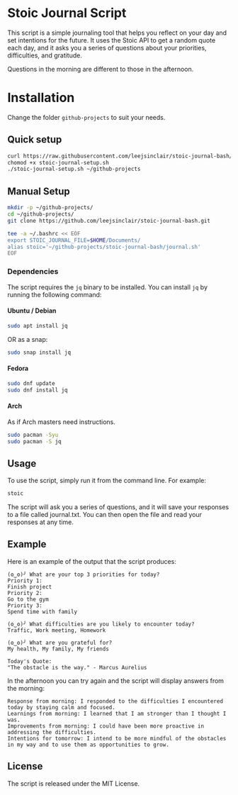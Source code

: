 
# Stoic Journal Script

This script is a simple journaling tool that helps you reflect on your day and set intentions for the future. It uses the Stoic API to get a random quote each day, and it asks you a series of questions about your priorities, difficulties, and gratitude.

Questions in the morning are different to those in the afternoon.

# Installation

Change the folder `github-projects` to suit your needs.

## Quick setup

```bash
curl https://raw.githubusercontent.com/leejsinclair/stoic-journal-bash/main/setup.sh -o stoic-journal-setup.sh
chomod +x stoic-journal-setup.sh
./stoic-journal-setup.sh ~/github-projects
```

## Manual Setup

```bash
mkdir -p ~/github-projects/
cd ~/github-projects/
git clone https://github.com/leejsinclair/stoic-journal-bash.git

tee -a ~/.bashrc << EOF
export STOIC_JOURNAL_FILE=$HOME/Documents/
alias stoic='~/github-projects/stoic-journal-bash/journal.sh'
EOF
```

### Dependencies

The script requires the `jq` binary to be installed. You can install `jq` by running the following command:

#### Ubuntu / Debian

```bash
sudo apt install jq
```

OR as a snap:

```bash
sudo snap install jq
```

#### Fedora

```bash
sudo dnf update
sudo dnf install jq
```

#### Arch

As if Arch masters need instructions.

```bash
sudo pacman -Syu
sudo pacman -S jq
```

## Usage

To use the script, simply run it from the command line. For example:

```bash
stoic
```

The script will ask you a series of questions, and it will save your responses to a file called journal.txt. You can then open the file and read your responses at any time.

## Example

Here is an example of the output that the script produces:

```
(ʘ‿ʘ)╯ What are your top 3 priorities for today?
Priority 1:
Finish project
Priority 2:
Go to the gym
Priority 3:
Spend time with family

(ʘ‿ʘ)╯ What difficulties are you likely to encounter today?
Traffic, Work meeting, Homework

(ʘ‿ʘ)╯ What are you grateful for?
My health, My family, My friends

Today's Quote:
"The obstacle is the way." - Marcus Aurelius
```

In the afternoon you can try again and the script will display answers from the morning:

```
Response from morning: I responded to the difficulties I encountered today by staying calm and focused.
Learnings from morning: I learned that I am stronger than I thought I was.
Improvements from morning: I could have been more proactive in addressing the difficulties.
Intentions for tomorrow: I intend to be more mindful of the obstacles in my way and to use them as opportunities to grow.
```

## License

The script is released under the MIT License.